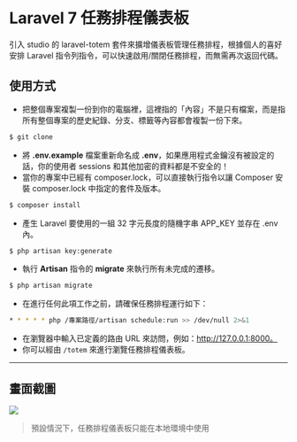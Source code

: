 # Laravel 7 任務排程儀表板

引入 studio 的 laravel-totem 套件來擴增儀表板管理任務排程，根據個人的喜好安排 Laravel 指令列指令，可以快速啟用/關閉任務排程，而無需再次返回代碼。

## 使用方式
- 把整個專案複製一份到你的電腦裡，這裡指的「內容」不是只有檔案，而是指所有整個專案的歷史紀錄、分支、標籤等內容都會複製一份下來。
```sh
$ git clone
```
- 將 __.env.example__ 檔案重新命名成 __.env__，如果應用程式金鑰沒有被設定的話，你的使用者 sessions 和其他加密的資料都是不安全的！
- 當你的專案中已經有 composer.lock，可以直接執行指令以讓 Composer 安裝 composer.lock 中指定的套件及版本。
```sh
$ composer install
```
- 產生 Laravel 要使用的一組 32 字元長度的隨機字串 APP_KEY 並存在 .env 內。
```sh
$ php artisan key:generate
```
- 執行 __Artisan__ 指令的 __migrate__ 來執行所有未完成的遷移。
```sh
$ php artisan migrate
```
- 在進行任何此項工作之前，請確保任務排程運行如下：
```sh
* * * * * php /專案路徑/artisan schedule:run >> /dev/null 2>&1
```
- 在瀏覽器中輸入已定義的路由 URL 來訪問，例如：http://127.0.0.1:8000。
- 你可以經由 `/totem` 來進行瀏覽任務排程儀表板。

----

## 畫面截圖
![](https://i.imgur.com/vy2C2hl.png)
> 預設情況下，任務排程儀表板只能在本地環境中使用